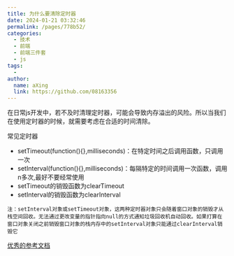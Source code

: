 ```yaml
---
title: 为什么要清除定时器
date: 2024-01-21 03:32:46
permalink: /pages/778b52/
categories:
  - 技术
  - 前端
  - 前端三件套
  - js
tags:
  - 
author: 
  name: aXing
  link: https://github.com/08163356
---
```

在日常js开发中，若不及时清理定时器，可能会导致内存溢出的风险。所以当我们在使用定时器的时候，就需要考虑在合适的时间清除。

常见定时器

- setTimeout(function(){},milliseconds)：在特定时间之后调用函数，只调用一次
- setInterval(function(){},milliseconds)：每隔特定的时间调用一次函数，调用n多次,最好不要经常使用
- setTimeout的销毁函数为clearTimeout
- setInterval的销毁函数为clearInterval

```
注：setInterval对象或setTimeout对象，这两种定时器对象只会随着窗口对象的销毁才从栈空间回收。无法通过更改变量的指针指向null的方式通知垃圾回收机自动回收。如果打算在窗口对象关闭之前销毁窗口对象的栈内存中的setInterval对象只能通过clearInterval销毁它
```

[优秀的参考文档](https://juejin.cn/post/6944902563032498212)